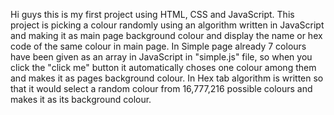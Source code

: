 Hi guys this is my first project using HTML, CSS and JavaScript. This project is picking a colour randomly using an algorithm written in JavaScript and making it as main page background colour and display the name or hex code of the same colour in main page.
In Simple page already 7 colours have been given as an array in JavaScript in "simple.js" file, so when you click the "click me" button it automatically choses one colour among them and makes it as pages background colour.
In Hex tab algorithm is written so that it would select a random colour from 16,777,216 possible colours and makes it as its background colour.
